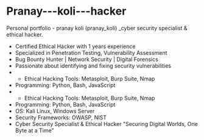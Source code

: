 # Pranay---koli---hacker
Personal portfolio - pranay koli (pranay_koli) _cyber security specialist &amp; ethical hacker. 
- Certified Ethical Hacker with 1 years experience
- Specialized in Penetration Testing, Vulnerability Assessment
- Bug Bounty Hunter | Network Security | Digital Forensics
- Passionate about identifying and fixing security vulnerabilities
- - Ethical Hacking Tools: Metasploit, Burp Suite, Nmap
- Programming: Python, Bash, JavaScript
- - Ethical Hacking Tools: Metasploit, Burp Suite, Nmap
- Programming: Python, Bash, JavaScript
- OS: Kali Linux, Windows Server
- Security Frameworks: OWASP, NIST
- Cyber Security Specialist & Ethical Hacker
"Securing Digital Worlds, One Byte at a Time"
